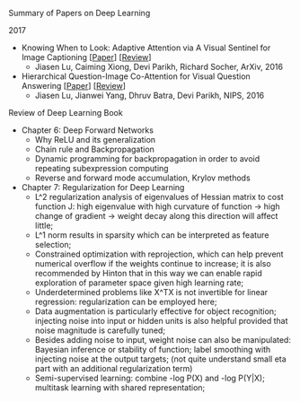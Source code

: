 Summary of Papers on Deep Learning

2017

- Knowing When to Look: Adaptive Attention via A Visual Sentinel for Image Captioning [[Paper](https://arxiv.org/abs/1612.01887)] [[Review](https://github.com/yufengm/Papers/blob/master/reviews/lu2016knowing.md)]
  - Jiasen Lu, Caiming Xiong, Devi Parikh, Richard Socher, ArXiv, 2016
- Hierarchical Question-Image Co-Attention for Visual Question Answering [[Paper](https://arxiv.org/abs/1606.00061)] [[Review](https://github.com/yufengm/Papers/blob/master/reviews/lu2016hierarchical.md)]
  - Jiasen Lu, Jianwei Yang, Dhruv Batra, Devi Parikh, NIPS, 2016

Review of Deep Learning Book

- Chapter 6: Deep Forward Networks
  - Why ReLU and its generalization
  - Chain rule and Backpropagation
  - Dynamic programming for backpropagation in order to avoid repeating subexpression computing
  - Reverse and forward mode accumulation, Krylov methods
- Chapter 7: Regularization for Deep Learning
  - L^2 regularization analysis of eigenvalues of Hessian matrix to cost function J: high eigenvalue with high curvature of function -> high change of gradient -> weight decay along this direction will affect little;
  - L^1 norm results in sparsity which can be interpreted as feature selection;
  - Constrained optimization with reprojection, which can help prevent numerical overflow if the weights continue to increase; it is also recommended by Hinton that in this way we can enable rapid exploration of parameter space given high learning rate;
  - Underdetermined problems like X^TX is not invertible for linear regression: regularization can be employed here;
  - Data augmentation is particularly effective for object recognition; injecting noise into input or hidden units is also helpful provided that noise magnitude is carefully tuned;
  - Besides adding noise to input, weight noise can also be manipulated: Bayesian inference or stability of function; label smoothing with injecting noise at the output targets; (not quite understand small eta part with an additional regularization term)
  - Semi-supervised learning: combine -log P(X) and -log P(Y|X); multitask learning with shared representation;
